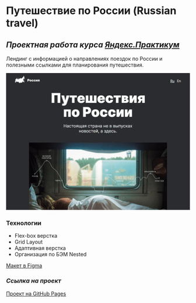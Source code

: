 # Путешествие по России (Russian travel)

## ***Проектная работа курса [Яндекс.Практикум](https://practicum.yandex.ru/)***

Лендинг с информацией о направлениях поездок по России и полезными ссылками для планирования путешествия.

![image](https://raw.githubusercontent.com/ketrindan/russian-travel/main/images/screen.png)

### **Технологии**
* Flex-box верстка
* Grid Layout
* Адаптивная верстка
* Организация по БЭМ Nested

[Макет в Figma](https://www.figma.com/file/5S2WSbEFL6awjVWJ0NWL8Q/Sprint-3_-Russia-_-desktop-%2B-mobile?node-id=28503-0)

### ***Ссылка на проект***
[Проект на GitHub Pages](https://ketrindan.github.io/russian-travel/index.html)

